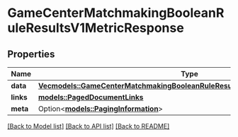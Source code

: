 # GameCenterMatchmakingBooleanRuleResultsV1MetricResponse

## Properties

Name | Type | Description | Notes
------------ | ------------- | ------------- | -------------
**data** | [**Vec<models::GameCenterMatchmakingBooleanRuleResultsV1MetricResponseDataInner>**](GameCenterMatchmakingBooleanRuleResultsV1MetricResponse_data_inner.md) |  | 
**links** | [**models::PagedDocumentLinks**](PagedDocumentLinks.md) |  | 
**meta** | Option<[**models::PagingInformation**](PagingInformation.md)> |  | [optional]

[[Back to Model list]](../README.md#documentation-for-models) [[Back to API list]](../README.md#documentation-for-api-endpoints) [[Back to README]](../README.md)



